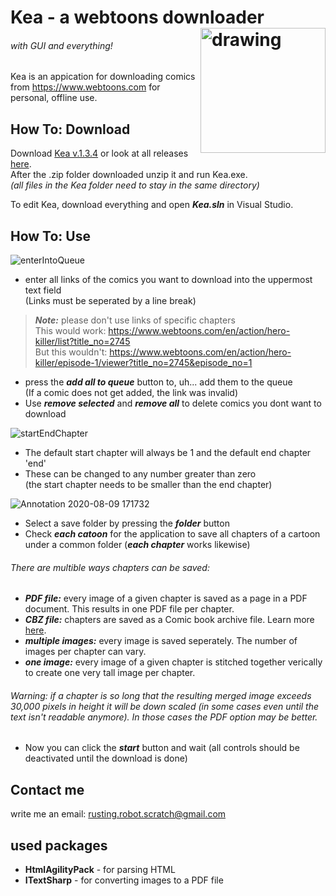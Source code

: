 # Kea - a webtoons downloader<img align="right" src="https://user-images.githubusercontent.com/50629201/89736764-12812c80-da6c-11ea-881f-4027922270e6.png" alt="drawing" width="200"/>  
###### *with GUI and everything!*  
Kea is an appication for downloading comics from https://www.webtoons.com for personal, offline use.
## How To: Download
Download [Kea v.1.3.4](https://github.com/RustingRobot/Kea/releases/download/v1.3.4/Kea.v1.3.4.zip)
or look at all releases [here](https://github.com/RustingRobot/Kea/releases).  
After the .zip folder downloaded unzip it and run Kea.exe.  
*(all files in the Kea folder need to stay in the same directory)*

To edit Kea, download everything and open ***Kea.sln*** in Visual Studio.
## How To: Use
![enterIntoQueue](https://user-images.githubusercontent.com/50629201/89735665-87506880-da64-11ea-8b7d-213c9d179870.gif)
* enter all links of the comics you want to download into the uppermost text field  
	(Links must be seperated by a line break)
>***Note:*** please don't use links of specific chapters  
>This would work: https://www.webtoons.com/en/action/hero-killer/list?title_no=2745  
>But this wouldn't: https://www.webtoons.com/en/action/hero-killer/episode-1/viewer?title_no=2745&episode_no=1  
* press the ***add all to queue*** button to, uh... add them to the queue  
	(If a comic does not get added, the link was invalid)
* Use ***remove selected*** and ***remove all*** to delete comics you dont want to download
<!-- end of the list -->
![startEndChapter](https://user-images.githubusercontent.com/50629201/106370729-322f4880-635d-11eb-8dc9-d3e4b274e083.gif)
* The default start chapter will always be 1 and the default end chapter 'end'
* These can be changed to any number greater than zero  
	(the start chapter needs to be smaller than the end chapter)
<!-- end of the list -->
![Annotation 2020-08-09 171732](https://user-images.githubusercontent.com/50629201/122651413-f1cc3d80-d138-11eb-8ba6-5a254ee9b364.png)  
* Select a save folder by pressing the ***folder*** button  
* Check ***each catoon*** for the application to save all chapters of a cartoon under a common folder (***each chapter*** works likewise)  
###### There are multible ways chapters can be saved:  
* ***PDF file:***  every image of a given chapter is saved as a page in a PDF document. This results in one PDF file per chapter.
* ***CBZ file:***  chapters are saved as a Comic book archive file. Learn more [here](https://en.wikipedia.org/wiki/Comic_book_archive).
* ***multiple images:***  every image is saved seperately. The number of images per chapter can vary.
* ***one image:***  every image of a given chapter is stitched together verically to create one very tall image per chapter.
###### Warning: if a chapter is so long that the resulting merged image exceeds 30,000 pixels in height it will be down scaled (in some cases even until the text isn't readable anymore). In those cases the PDF option may be better.   
* Now you can click the ***start*** button and wait (all controls should be deactivated until the download is done)  
## Contact me
write me an email: rusting.robot.scratch@gmail.com 
## used packages
- **HtmlAgilityPack** - for parsing HTML
- **ITextSharp** - for converting images to a PDF file
